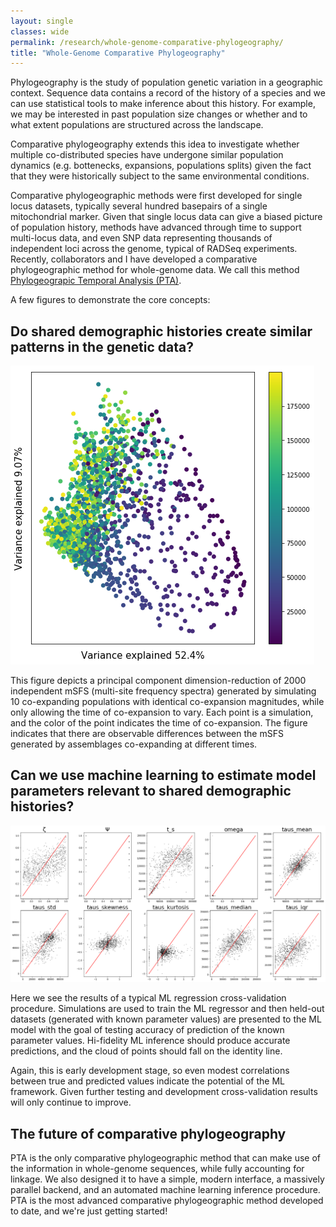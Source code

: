 ```yaml
---
layout: single
classes: wide
permalink: /research/whole-genome-comparative-phylogeography/
title: "Whole-Genome Comparative Phylogeography"
---
```


Phylogeography is the study of population genetic variation in a geographic
context. Sequence data contains a record of the history of a species and we
can use statistical tools to make inference about this history. For example,
we may be interested in past population size changes or whether and to what
extent populations are structured across the landscape.

Comparative phylogeography extends this idea to investigate whether multiple
co-distributed species have undergone similar population dynamics (e.g.
bottenecks, expansions, populations splits) given the fact that they were
historically subject to the same environmental conditions.

Comparative phylogeographic methods were first developed for single locus
datasets, typically several hundred basepairs of a single mitochondrial marker.
Given that single locus data can give a biased picture of population history,
methods have advanced through time to support multi-locus data, and even
SNP data representing thousands of independent loci across the genome,
typical of RADSeq experiments. Recently, collaborators and I have developed
a comparative phylogeographic method for whole-genome data. We call this method
[Phylogeograpic Temporal Analysis (PTA)](https://drive.google.com/drive/folders/1FBCY63dHIbldReDzD71Kc7947o_74NAi).

A few figures to demonstrate the core concepts:
## Do shared demographic histories create similar patterns in the genetic data?

![2000 PTA mSFS plotted into PC space](/assets/images/PTA-mSFS-PCA.png)

This figure depicts a principal component dimension-reduction of 2000
independent mSFS (multi-site frequency spectra) generated by simulating 10
co-expanding populations with identical co-expansion magnitudes, while only
allowing the time of co-expansion to vary. Each point is a simulation, and
the color of the point indicates the time of co-expansion. The figure indicates
that there are observable differences between the mSFS generated by assemblages
co-expanding at different times.

## Can we use machine learning to estimate model parameters relevant to shared demographic histories?

![ML regressor parameter estimation for various model parameters](/assets/images/PTA-CrossValidation.png)

Here we see the results of a typical ML regression cross-validation procedure.
Simulations are used to train the ML regressor and then held-out datasets (generated
with known parameter values) are presented to the ML model with the goal of
testing accuracy of prediction of the known parameter values. Hi-fidelity
ML inference should produce accurate predictions, and the cloud of points should
fall on the identity line.

Again, this is early development stage, so even modest correlations between
true and predicted values indicate the potential of the ML framework. Given
further testing and development cross-validation results will only continue to
improve.

## The future of comparative phylogeography
PTA is the only comparative phylogeographic method that can make use of the
information in whole-genome sequences, while fully accounting for linkage. We
also designed it to have a simple, modern interface, a massively parallel
backend, and an automated machine learning inference procedure. PTA is the most
advanced comparative phylogeographic method developed to date, and we're just
getting started!
